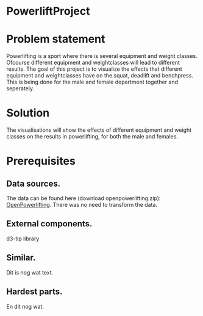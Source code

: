 # PowerliftProject

Problem statement
=====================
Powerlifting is a sport where there is several equipment and weight classes. Ofcourse different equipment and weightclasses will lead to different results. The goal of this project is to visualize the effects that different equipment and weightclasses have on the squat, deadlift and benchpress. This is being done for the male and female department together and seperately. 


Solution
=====================
The visualisations will show the effects of different equipment and weight classes on the results in powerlifting, for both the male and females. 


Prerequisites
=====================

Data sources. 
---------------------

The data can be found here (download openpowerlifting.zip): [OpenPowerlifting](https://www.openpowerlifting.org/data.html). There was no need to transform the data.

External components.
---------------------

d3-tip library 

Similar. 
---------------------

Dit is nog wat text.

Hardest parts. 
---------------------

En dit nog wat. 
